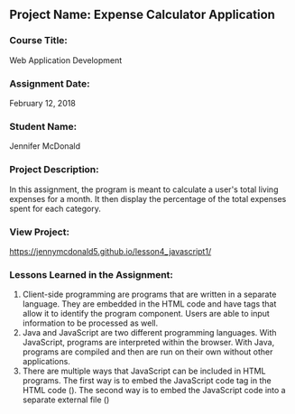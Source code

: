 ## Project Name:  Expense Calculator Application

### Course Title:
Web Application Development

### Assignment Date:  
February 12, 2018

### Student Name:  
Jennifer McDonald

### Project Description:
In this assignment, the program is meant to calculate a user's total living expenses for a month. 
It then display the percentage of the total expenses spent for each category.

### View Project:
https://jennymcdonald5.github.io/lesson4_javascript1/

### Lessons Learned in the Assignment:
1. Client-side programming are programs that are written in a separate language. 
   They are embedded in the HTML code and have tags that allow it to identify the program component.
   Users are able to input information to be processed as well.
2. Java and JavaScript are two different programming languages.
   With JavaScript, programs are interpreted within the browser.
   With Java, programs are compiled and then are run on their own without other applications.
3. There are multiple ways that JavaScript can be included in HTML programs. 
   The first way is to embed the JavaScript code tag in the HTML code (<script>...</script>).
   The second way is to embed the JavaScript code into a separate external file (<script src="name_of_program.js"></script>)



